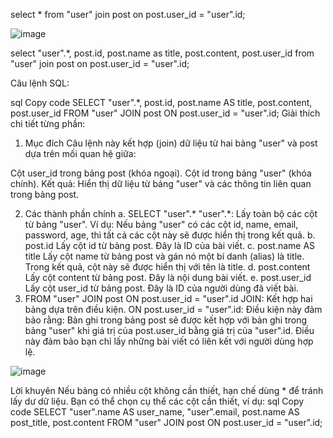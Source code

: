 select * from "user" join post on post.user_id = "user".id;

![image](https://github.com/user-attachments/assets/8b3e45e7-59f1-40ea-8fa6-3f0f49f46d7a)


select "user".*, post.id, post.name as title, post.content, post.user_id from "user" join post on post.user_id = "user".id;

Câu lệnh SQL:

sql
Copy code
SELECT "user".*, 
       post.id, 
       post.name AS title, 
       post.content, 
       post.user_id 
FROM "user" 
JOIN post ON post.user_id = "user".id;
Giải thích chi tiết từng phần:
1. Mục đích
Câu lệnh này kết hợp (join) dữ liệu từ hai bảng "user" và post dựa trên mối quan hệ giữa:

Cột user_id trong bảng post (khóa ngoại).
Cột id trong bảng "user" (khóa chính).
Kết quả: Hiển thị dữ liệu từ bảng "user" và các thông tin liên quan trong bảng post.

2. Các thành phần chính
a. SELECT "user".*
"user".*: Lấy toàn bộ các cột từ bảng "user".
Ví dụ: Nếu bảng "user" có các cột id, name, email, password, age, thì tất cả các cột này sẽ được hiển thị trong kết quả.
b. post.id
Lấy cột id từ bảng post. Đây là ID của bài viết.
c. post.name AS title
Lấy cột name từ bảng post và gán nó một bí danh (alias) là title.
Trong kết quả, cột này sẽ được hiển thị với tên là title.
d. post.content
Lấy cột content từ bảng post. Đây là nội dung bài viết.
e. post.user_id
Lấy cột user_id từ bảng post. Đây là ID của người dùng đã viết bài.
3. FROM "user" JOIN post ON post.user_id = "user".id
JOIN: Kết hợp hai bảng dựa trên điều kiện.
ON post.user_id = "user".id:
Điều kiện này đảm bảo rằng:
Bản ghi trong bảng post sẽ được kết hợp với bản ghi trong bảng "user" khi giá trị của post.user_id bằng giá trị của "user".id.
Điều này đảm bảo bạn chỉ lấy những bài viết có liên kết với người dùng hợp lệ.

![image](https://github.com/user-attachments/assets/0462ec5d-a4c8-4058-9876-f703aa5a873e)

Lời khuyên
Nếu bảng có nhiều cột không cần thiết, hạn chế dùng * để tránh lấy dư dữ liệu.
Bạn có thể chọn cụ thể các cột cần thiết, ví dụ:
sql
Copy code
SELECT "user".name AS user_name, 
       "user".email, 
       post.name AS post_title, 
       post.content 
FROM "user" 
JOIN post ON post.user_id = "user".id;


